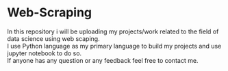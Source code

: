 # Web-Scraping
In this repository i will be uploading my projects/work related to the field of data science using web scaping.
<br> I use Python language as my primary language to build my projects and use jupyter notebook to do so.
<br> If anyone has any question or any feedback feel free to contact me.
